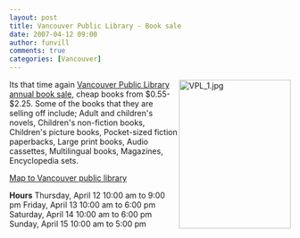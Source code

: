 ```yaml
---
layout: post
title: Vancouver Public Library - Book sale 
date: 2007-04-12 09:00
author: funvill
comments: true
categories: [Vancouver]
---
```

<a href="http://www.vpl.vancouver.bc.ca/branches/LibrarySquare/circ/booksale.html"><img src="http://blog.abluestar.com/public/uploads/VPL_1.jpg" alt="VPL_1.jpg" title="VPL_1.jpg" align="right" border="0" height="266" width="200" /></a>Its that time again <a href="http://www.vpl.vancouver.bc.ca/branches/LibrarySquare/circ/booksale.html">Vancouver Public Library annual book sale</a>, cheap books from $0.55- $2.25. Some of the books that they are selling off include; Adult and children's novels, Children's non-fiction books, Children's picture books, Pocket-sized fiction paperbacks, Large print books, Audio cassettes, Multilingual books, Magazines, Encyclopedia sets.

<a href="http://maps.google.ca/maps?f=q&amp;hl=en&amp;q=vancouver+350+West+Georgia+Street&amp;sll=49.291546,-123.10936&amp;sspn=0.099644,0.233459&amp;layer=&amp;ie=UTF8&amp;z=16&amp;ll=49.281342,-123.114617&amp;spn=0.006229,0.014591&amp;om=1&amp;iwloc=addr">Map to Vancouver public library</a>

<strong>Hours</strong>
Thursday, April 12 	10:00 am to 9:00 pm
Friday, April 13 	  10:00 am to 6:00 pm
Saturday, April 14 	10:00 am to 6:00 pm
Sunday, April 15 	10:00 am to 5:00 pm
